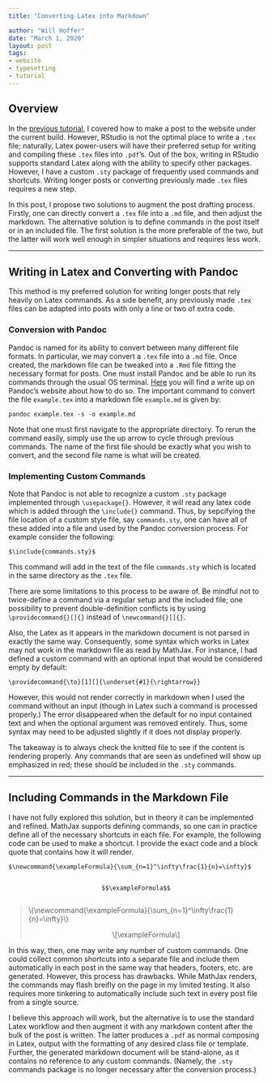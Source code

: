 ```yaml
---
title: "Converting Latex into Markdown"

author: "Will Hoffer"
date: "March 1, 2020"
layout: post
tags:
- website
- typesetting
- tutorial
---
```


<script src="{{ site.url }}{{ site.baseurl }}/knitr_files/2020-03-01-drafting-in-latex_files/header-attrs-2.1/header-attrs.js"></script>

<section class="main-content">
<div id="overview" class="section level2">
<h2>Overview</h2>
<p>In the <a href="https://willhoffer.com/2020/02/how-posts-are-made">previous tutorial</a>, I covered how to make a post to the website under the current build. However, RStudio is not the optimal place to write a <code>.tex</code> file; naturally, Latex power-users will have their preferred setup for writing and compiling these <code>.tex</code> files into <code>.pdf</code>’s. Out of the box, writing in RStudio supports standard Latex along with the ability to specify other packages. However, I have a custom <code>.sty</code> package of frequently used commands and shortcuts. Writing longer posts or converting previously made <code>.tex</code> files requires a new step.</p>
<p>In this post, I propose two solutions to augment the post drafting process. Firstly, one can directly convert a <code>.tex</code> file into a <code>.md</code> file, and then adjust the markdown. The alternative solution is to define commands in the post itself or in an included file. The first solution is the more preferable of the two, but the latter will work well enough in simpler situations and requires less work.</p>
<hr />
</div>
<div id="writing-in-latex-and-converting-with-pandoc" class="section level2">
<h2>Writing in Latex and Converting with Pandoc</h2>
<p>This method is my preferred solution for writing longer posts that rely heavily on Latex commands. As a side benefit, any previously made <code>.tex</code> files can be adapted into posts with only a line or two of extra code.</p>
<div id="conversion-with-pandoc" class="section level3">
<h3>Conversion with Pandoc</h3>
<p>Pandoc is named for its ability to convert between many different file formats. In particular, we may convert a <code>.tex</code> file into a <code>.md</code> file. Once created, the markdown file can be tweaked into a <code>.Rmd</code> file fitting the necessary format for posts. One must install Pandoc and be able to run its commands through the usual OS terminal. <a href="https://pandoc.org/getting-started.html">Here</a> you will find a write up on Pandoc’s website about how to do so. The important command to convert the file <code>example.tex</code> into a markdown file <code>example.md</code> is given by:</p>
<pre><code>pandoc example.tex -s -o example.md</code></pre>
<p>Note that one must first navigate to the appropriate directory. To rerun the command easily, simply use the up arrow to cycle through previous commands. The name of the first file should be exactly what you wish to convert, and the second file name is what will be created.</p>
</div>
<div id="implementing-custom-commands" class="section level3">
<h3>Implementing Custom Commands</h3>
<p>Note that Pandoc is not able to recognize a custom <code>.sty</code> package implemented through <code>\usepackage{}</code>. However, it will read any latex code which is added through the <code>\include{}</code> command. Thus, by sepcifying the file location of a custom style file, say <code>commands.sty</code>, one can have all of these added into a file and used by the Pandoc conversion process. For example consider the following:</p>
<pre><code>$\include{commands.sty}$</code></pre>
<p>This command will add in the text of the file <code>commands.sty</code> which is located in the same directory as the <code>.tex</code> file.</p>
<p>There are some limitations to this process to be aware of. Be mindful not to twice-define a command via a regular setup and the included file; one possibility to prevent double-definition conflicts is by using <code>\providecommand{}[]{}</code> instead of <code>\newcommand{}[]{}</code>.</p>
<p>Also, the Latex as it appears in the markdown document is not parsed in exactly the same way. Consequently, some syntax which works in Latex may not work in the markdown file as read by MathJax. For instance, I had defined a custom command with an optional input that would be considered empty by default:</p>
<pre><code>\providecommand{\to}[1][]{\underset{#1}{\rightarrow}}</code></pre>
<p>However, this would not render correctly in markdown when I used the command without an input (though in Latex such a command is processed properly.) The error disappeared when the default for no input contained text and when the optional argument was removed entirely. Thus, some syntax may need to be adjusted slightly if it does not display properly.</p>
<p>The takeaway is to always check the knitted file to see if the content is rendering properly. Any commands that are seen as undefined will show up emphasized in red; these should be included in the <code>.sty</code> commands.</p>
<hr />
</div>
</div>
<div id="including-commands-in-the-markdown-file" class="section level2">
<h2>Including Commands in the Markdown File</h2>
<p>I have not fully explored this solution, but in theory it can be implemented and refined. MathJax supports defining commands, so one can in practice define all of the necessary shortcuts in each file. For example, the following code can be used to make a shortcut. I provide the exact code and a block quote that contains how it will render.</p>
<pre><code>$\newcommand{\exampleFormula}{\sum_{n=1}^\infty\frac{1}{n}=\infty}$

$$\exampleFormula$$</code></pre>
<blockquote>
<p><span class="math inline">\(\newcommand{\exampleFormula}{\sum_{n=1}^\infty\frac{1}{n}=\infty}\)</span></p>
<p><span class="math display">\[\exampleFormula\]</span></p>
</blockquote>
<p>In this way, then, one may write any number of custom commands. One could collect common shortcuts into a separate file and include them automatically in each post in the same way that headers, footers, etc. are generated. However, this process has drawbacks. While MathJax renders, the commands may flash breifly on the page in my limited testing. It also requires more tinkering to automatically include such text in every post file from a single source.</p>
<p>I believe this approach will work, but the alternative is to use the standard Latex workflow and then augment it with any markdown content after the bulk of the post is written. The latter produces a <code>.pdf</code> as normal composing in Latex, output with the formatting of any desired class file or template. Further, the generated markdown document will be stand-alone, as it contains no reference to any custom commands. (Namely, the <code>.sty</code> commands package is no longer necessary after the conversion process.)</p>
</div>
</section>
